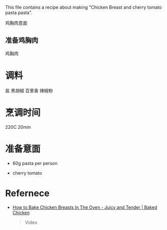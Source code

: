 This file contains a recipe about making "Chicken Breast and cherry tomato pasta pasta".

鸡胸肉意面

## 准备鸡胸肉

鸡胸肉


# 调料
盐
黑胡椒
百里香
辣椒粉

# 烹调时间

220C 20min


# 准备意面

- 60g pasta per person

- cherry tomato


# Refernece
- [How to Bake Chicken Breasts In The Oven - Juicy and Tender | Baked Chicken](https://www.youtube.com/watch?v=YAe5jDB5pJ4)

    > Video

